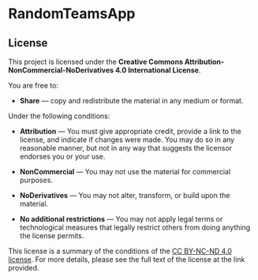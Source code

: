 # RandomTeamsApp

## License

This project is licensed under the **Creative Commons Attribution-NonCommercial-NoDerivatives 4.0 International License**.

You are free to:

- **Share** — copy and redistribute the material in any medium or format.

Under the following conditions:

- **Attribution** — You must give appropriate credit, provide a link to the license, and indicate if changes were made. You may do so in any reasonable manner, but not in any way that suggests the licensor endorses you or your use.

- **NonCommercial** — You may not use the material for commercial purposes.

- **NoDerivatives** — You may not alter, transform, or build upon the material.

- **No additional restrictions** — You may not apply legal terms or technological measures that legally restrict others from doing anything the license permits.

This license is a summary of the conditions of the [CC BY-NC-ND 4.0 license](https://creativecommons.org/licenses/by-nc-nd/4.0/). For more details, please see the full text of the license at the link provided.
